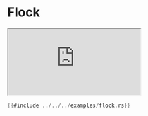 # Flock

<iframe src="https://storage.googleapis.com/beet-examples/flock/index.html"></iframe>

```rust
{{#include ../../../examples/flock.rs}}
```